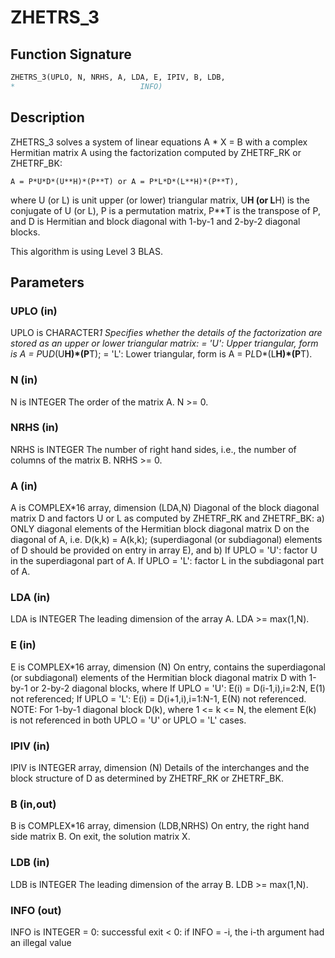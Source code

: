 # ZHETRS_3

## Function Signature

```fortran
ZHETRS_3(UPLO, N, NRHS, A, LDA, E, IPIV, B, LDB,
*                            INFO)
```

## Description

 ZHETRS_3 solves a system of linear equations A * X = B with a complex
 Hermitian matrix A using the factorization computed
 by ZHETRF_RK or ZHETRF_BK:

    A = P*U*D*(U**H)*(P**T) or A = P*L*D*(L**H)*(P**T),

 where U (or L) is unit upper (or lower) triangular matrix,
 U**H (or L**H) is the conjugate of U (or L), P is a permutation
 matrix, P**T is the transpose of P, and D is Hermitian and block
 diagonal with 1-by-1 and 2-by-2 diagonal blocks.

 This algorithm is using Level 3 BLAS.

## Parameters

### UPLO (in)

UPLO is CHARACTER*1 Specifies whether the details of the factorization are stored as an upper or lower triangular matrix: = 'U': Upper triangular, form is A = P*U*D*(U**H)*(P**T); = 'L': Lower triangular, form is A = P*L*D*(L**H)*(P**T).

### N (in)

N is INTEGER The order of the matrix A. N >= 0.

### NRHS (in)

NRHS is INTEGER The number of right hand sides, i.e., the number of columns of the matrix B. NRHS >= 0.

### A (in)

A is COMPLEX*16 array, dimension (LDA,N) Diagonal of the block diagonal matrix D and factors U or L as computed by ZHETRF_RK and ZHETRF_BK: a) ONLY diagonal elements of the Hermitian block diagonal matrix D on the diagonal of A, i.e. D(k,k) = A(k,k); (superdiagonal (or subdiagonal) elements of D should be provided on entry in array E), and b) If UPLO = 'U': factor U in the superdiagonal part of A. If UPLO = 'L': factor L in the subdiagonal part of A.

### LDA (in)

LDA is INTEGER The leading dimension of the array A. LDA >= max(1,N).

### E (in)

E is COMPLEX*16 array, dimension (N) On entry, contains the superdiagonal (or subdiagonal) elements of the Hermitian block diagonal matrix D with 1-by-1 or 2-by-2 diagonal blocks, where If UPLO = 'U': E(i) = D(i-1,i),i=2:N, E(1) not referenced; If UPLO = 'L': E(i) = D(i+1,i),i=1:N-1, E(N) not referenced. NOTE: For 1-by-1 diagonal block D(k), where 1 <= k <= N, the element E(k) is not referenced in both UPLO = 'U' or UPLO = 'L' cases.

### IPIV (in)

IPIV is INTEGER array, dimension (N) Details of the interchanges and the block structure of D as determined by ZHETRF_RK or ZHETRF_BK.

### B (in,out)

B is COMPLEX*16 array, dimension (LDB,NRHS) On entry, the right hand side matrix B. On exit, the solution matrix X.

### LDB (in)

LDB is INTEGER The leading dimension of the array B. LDB >= max(1,N).

### INFO (out)

INFO is INTEGER = 0: successful exit < 0: if INFO = -i, the i-th argument had an illegal value

